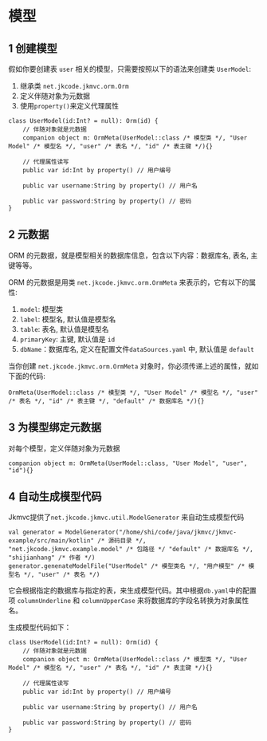 # 模型

## 1 创建模型

假如你要创建表 `user` 相关的模型，只需要按照以下的语法来创建类 `UserModel`:
1. 继承类 `net.jkcode.jkmvc.orm.Orm` 
2. 定义伴随对象为元数据
3. 使用`property()`来定义代理属性

```
class UserModel(id:Int? = null): Orm(id) {
	// 伴随对象就是元数据
 	companion object m: OrmMeta(UserModel::class /* 模型类 */, "User Model" /* 模型名 */, "user" /* 表名 */, "id" /* 表主键 */){}
	
	// 代理属性读写
	public var id:Int by property() // 用户编号 

	public var username:String by property() // 用户名 

	public var password:String by property() // 密码 
}
```

## 2 元数据

ORM 的元数据，就是模型相关的数据库信息，包含以下内容：数据库名, 表名, 主键等等。

ORM 的元数据是用类 `net.jkcode.jkmvc.orm.OrmMeta` 来表示的，它有以下的属性:
1. `model`: 模型类
2. `label`: 模型名, 默认值是模型名
3. `table`: 表名, 默认值是模型名
4. `primaryKey`: 主键, 默认值是 `id`
5. `dbName`：数据库名, 定义在配置文件`dataSources.yaml` 中, 默认值是 `default`

当你创建 `net.jkcode.jkmvc.orm.OrmMeta` 对象时，你必须传递上述的属性，就如下面的代码:

```
OrmMeta(UserModel::class /* 模型类 */, "User Model" /* 模型名 */, "user" /* 表名 */, "id" /* 表主键 */, "default" /* 数据库名 */){}
```

## 3 为模型绑定元数据

对每个模型，定义伴随对象为元数据

```
companion object m: OrmMeta(UserModel::class, "User Model", "user", "id"){}
``` 

## 4 自动生成模型代码

Jkmvc提供了`net.jkcode.jkmvc.util.ModelGenerator` 来自动生成模型代码

```
val generator = ModelGenerator("/home/shi/code/java/jkmvc/jkmvc-example/src/main/kotlin" /* 源码目录 */, "net.jkcode.jkmvc.example.model" /* 包路径 */ "default" /* 数据库名 */, "shijianhang" /* 作者 */)
generator.genenateModelFile("UserModel" /* 模型类名 */, "用户模型" /* 模型名 */, "user" /* 表名 */)
```

它会根据指定的数据库与指定的表，来生成模型代码。其中根据`db.yaml`中的配置项 `columnUnderline` 和 `columnUpperCase` 来将数据库的字段名转换为对象属性名。

生成模型代码如下：

```
class UserModel(id:Int? = null): Orm(id) {
	// 伴随对象就是元数据
 	companion object m: OrmMeta(UserModel::class /* 模型类 */, "User Model" /* 模型名 */, "user" /* 表名 */, "id" /* 表主键 */){}
	
	// 代理属性读写
	public var id:Int by property() // 用户编号 

	public var username:String by property() // 用户名 

	public var password:String by property() // 密码 
}
```